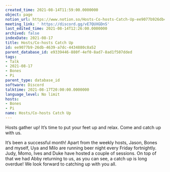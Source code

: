 ```yaml
---
created_time: 2021-08-14T11:59:00.0000000
object: page
notion_url: https://www.notion.so/Hosts-Co-hosts-Catch-Up-ee9077b926db4639a7dc4434880c8a52
meeting_link: ' https://discord.gg/vE7QUXGDnS'
last_edited_time: 2021-08-14T12:26:00.0000000
archived: false
indexDate: 2021-08-17
title: Hosts/Co-hosts Catch Up
id: ee9077b9-26db-4639-a7dc-4434880c8a52
parent_database_id: e9339446-880f-4ef0-8ad7-8ad1f507dded
tags:
- Talk
- 2021-08-17
- Bones
- Pi
parent_type: database_id
software: Discord
talktime: 2021-08-17T20:00:00.0000000
language_level: No limit
hosts:
- Bones
- Pi
name: Hosts/Co-hosts Catch Up
---
```









Hosts gather up! It’s time to put your feet up and relax. Come and catch up with us.

It’s been a successful month! Apart from the weekly hosts, Jason, Bones and myself, Uya and Milo are running beer night every Friday fortnightly. Judy, Momo, Ives and Duke have hosted a couple of sessions. On top of that we had Abby returning to us, as you can see, a catch up is long overdue! We look forward to catching up with you all.

















